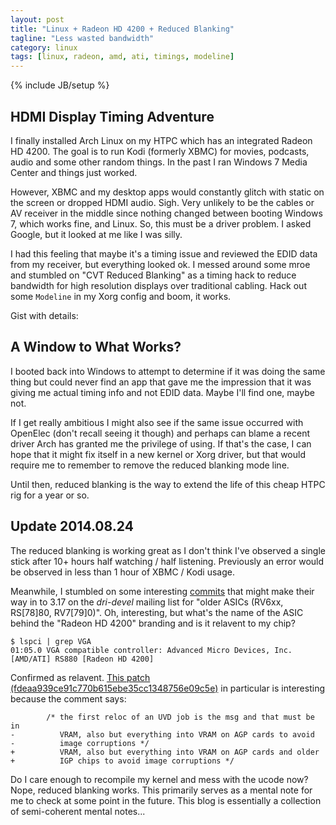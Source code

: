 ```yaml
---
layout: post
title: "Linux + Radeon HD 4200 + Reduced Blanking"
tagline: "Less wasted bandwidth"
category: linux
tags: [linux, radeon, amd, ati, timings, modeline]
---
```

{% include JB/setup %}

## HDMI Display Timing Adventure

I finally installed Arch Linux on my HTPC which has an integrated Radeon HD 4200.  The goal is to run Kodi (formerly XBMC) for movies, podcasts, audio and some other random things.  In the past I ran Windows 7 Media Center and things just worked.

However, XBMC and my desktop apps would constantly glitch with static on the screen or dropped HDMI audio.  Sigh.  Very unlikely to be the cables or AV receiver in the middle since nothing changed between booting Windows 7, which works fine, and Linux.  So, this must be a driver problem.  I asked Google, but it looked at me like I was silly.

I had this feeling that maybe it's a timing issue and reviewed the EDID data from my receiver, but everything looked ok.  I messed around some mroe and stumbled on "CVT Reduced Blanking" as a timing hack to reduce bandwidth for high resolution displays over traditional cabling.  Hack out some `Modeline` in my Xorg config and boom, it works.

Gist with details:
<script src="https://gist.github.com/kylemanna/8d90218f031a12aa87c4.js"></script>

## A Window to What Works?

I booted back into Windows to attempt to determine if it was doing the same thing but could never find an app that gave me the impression that it was giving me actual timing info and not EDID data.  Maybe I'll find one, maybe not.

If I get really ambitious I might also see if the same issue occurred with OpenElec (don't recall seeing it though) and perhaps can blame a recent driver Arch has granted me the privilege of using.  If that's the case, I can hope that it might fix itself in a new kernel or Xorg driver, but that would require me to remember to remove the reduced blanking mode line.

Until then, reduced blanking is the way to extend the life of this cheap HTPC rig for a year or so.

## Update 2014.08.24

The reduced blanking is working great as I don't think I've observed a single stick after 10+ hours half watching / half listening.  Previously an error would be observed in less than 1 hour of XBMC / Kodi usage.

Meanwhile, I stumbled on some interesting [commits](http://lists.freedesktop.org/archives/dri-devel/2014-August/066738.html) that might make their way in to 3.17 on the *dri-devel* mailing list for "older ASICs (RV6xx, RS[78]80, RV7[79]0)".  Oh, interesting, but what's the name of the ASIC behind the "Radeon HD 4200" branding and is it relavent to my chip?

    $ lspci | grep VGA
    01:05.0 VGA compatible controller: Advanced Micro Devices, Inc. [AMD/ATI] RS880 [Radeon HD 4200]

Confirmed as relavent.  [This patch (fdeaa939ce91c770b615ebe35cc1348756e09c5e)](http://cgit.freedesktop.org/~deathsimple/linux/commit/?h=uvd-r600-release&id=fdeaa939ce91c770b615ebe35cc1348756e09c5e) in particular is interesting because the comment says:

            /* the first reloc of an UVD job is the msg and that must be in
    -          VRAM, also but everything into VRAM on AGP cards to avoid
    -          image corruptions */
    +          VRAM, also but everything into VRAM on AGP cards and older
    +          IGP chips to avoid image corruptions */

Do I care enough to recompile my kernel and mess with the ucode now?  Nope, reduced blanking works.  This primarily serves as a mental note for me to check at some point in the future.  This blog is essentially a collection of semi-coherent mental notes...
